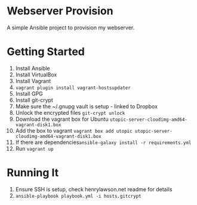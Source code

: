 Webserver Provision
===================
A simple Ansible project to provision my webserver.

Getting Started
===============
1. Install Ansible
1. Install VirtualBox
1. Install Vagrant
1. `vagrant plugin install vagrant-hostsupdater`
1. Install GPG
1. Install git-crypt
1. Make sure the ~/.gnupg vault is setup - linked to Dropbox
1. Unlock the encrypted files `git-crypt unlock`
1. Download the vagrant box for Ubuntu `utopic-server-cloudimg-amd64-vagrant-disk1.box`
1. Add the box to vagrant `vagrant box add utopic utopic-server-cloudimg-amd64-vagrant-disk1.box`
1. If there are dependencies`ansible-galaxy install -r requirements.yml`
1. Run `vagrant up`

Running It
==========
1. Ensure SSH is setup, check henrylawson.net readme for details
1. `ansible-playbook playbook.yml -i hosts.gitcrypt`
